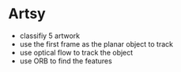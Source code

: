 # Artsy
 * classifiy 5 artwork
 * use the first frame as the planar object to track 
 * use optical flow to track the object
 * use ORB to find the features

